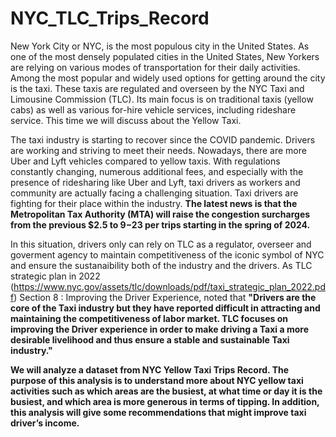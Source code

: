 # NYC_TLC_Trips_Record
New York City or NYC, is the most populous city in the United States. As one of the most densely populated cities in the United States, New Yorkers are relying on various modes of transportation for their daily activities. Among the most popular and widely used options for getting around the city is the taxi. These taxis are regulated and overseen by the NYC Taxi and Limousine Commission (TLC). Its main focus is on traditional taxis (yellow cabs) as well as various for-hire vehicle services, including rideshare service. This time we will discuss about the Yellow Taxi.

The taxi industry is starting to recover since the COVID pandemic. Drivers are working and striving to meet their needs. Nowadays, there are more Uber and Lyft vehicles compared to yellow taxis. With regulations constantly changing, numerous additional fees, and especially with the presence of ridesharing like Uber and Lyft, taxi drivers as workers and community are actually facing a challenging situation. Taxi drivers are fighting for their place within the industry. **The latest news is that the Metropolitan Tax Authority (MTA) will raise the congestion surcharges from the previous $2.5 to $9-$23 per trips starting in the spring of 2024.**

In this situation, drivers only can rely on TLC as a regulator, overseer and goverment agency to maintain competitiveness of the iconic symbol of NYC and ensure the sustanaibility both of the industry and the drivers. As TLC strategic plan in 2022 (https://www.nyc.gov/assets/tlc/downloads/pdf/taxi_strategic_plan_2022.pdf) Section 8 : Improving the Driver Experience, noted that **"Drivers are the core of the Taxi industry but they have reported difficult in attracting and maintaining the competitiveness of labor market. TLC focuses on improving the Driver experience in order to make driving a Taxi a more desirable livelihood and thus ensure a stable and sustainable Taxi industry."** 

**We will analyze a dataset from NYC Yellow Taxi Trips Record. The purpose of this analysis is to understand more about NYC yellow taxi activities such as which areas are the busiest, at what time or day it is the busiest, and which area is more generous in terms of tipping. In addition, this analysis will give some recommendations that might improve taxi driver’s income.**
